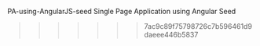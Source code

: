 PA-using-AngularJS-seed
Single Page Application using Angular Seed
>>>>>>> 7ac9c89f75798726c7b596461d9daeee446b5837
